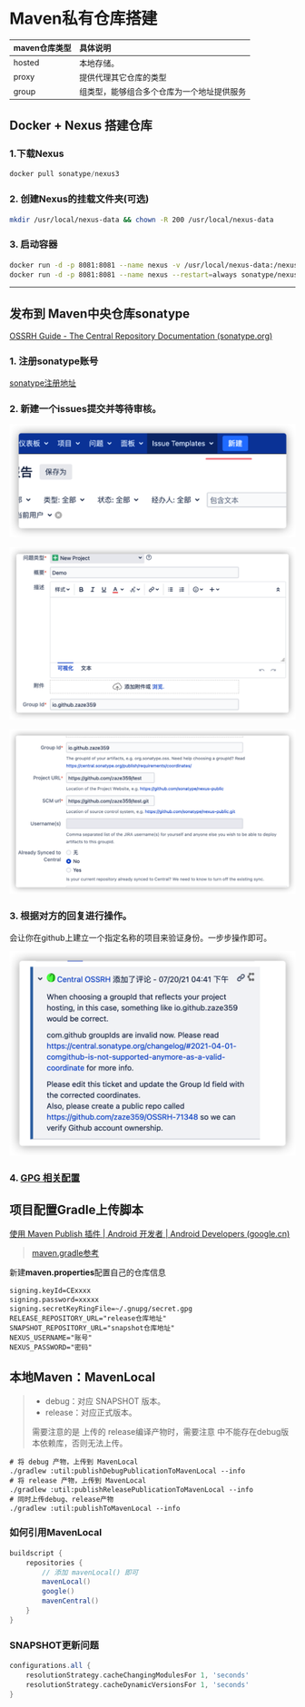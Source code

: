# Maven私有仓库搭建

| maven仓库类型 | 具体说明                                   |
| :------------ | :----------------------------------------- |
| hosted        | 本地存储。                                 |
| proxy         | 提供代理其它仓库的类型                     |
| group         | 组类型，能够组合多个仓库为一个地址提供服务 |

## Docker + Nexus  搭建仓库

### 1.下载Nexus

```javascript
docker pull sonatype/nexus3
```

### 2. 创建Nexus的挂载文件夹(可选)

```bash
mkdir /usr/local/nexus-data && chown -R 200 /usr/local/nexus-data
```

### 3. 启动容器

```bash
docker run -d -p 8081:8081 --name nexus -v /usr/local/nexus-data:/nexus-data --restart=always sonatype/nexus3
docker run -d -p 8081:8081 --name nexus --restart=always sonatype/nexus3
```



---

## 发布到 Maven中央仓库sonatype

[OSSRH Guide - The Central Repository Documentation (sonatype.org)](https://central.sonatype.org/publish/publish-guide/#releasing-to-central)

### 1. 注册sonatype账号

[sonatype注册地址]([https://issues.sonatype.org/secure/Dashboard.jspa)

### 2. 新建一个issues提交并等待审核。

![image-20210908010451062](Maven%E7%A7%81%E6%9C%89%E4%BB%93%E5%BA%93%E6%90%AD%E5%BB%BA.assets/image-20210908010451062.png)



![image-20210908010309978](Maven%E7%A7%81%E6%9C%89%E4%BB%93%E5%BA%93%E6%90%AD%E5%BB%BA.assets/image-20210908010309978.png)

![image-20210908010332122](Maven%E7%A7%81%E6%9C%89%E4%BB%93%E5%BA%93%E6%90%AD%E5%BB%BA.assets/image-20210908010332122.png)

### 3. 根据对方的回复进行操作。

会让你在github上建立一个指定名称的项目来验证身份。一步步操作即可。

![image-20210908010842300](Maven%E7%A7%81%E6%9C%89%E4%BB%93%E5%BA%93%E6%90%AD%E5%BB%BA.assets/image-20210908010842300.png)

### 4. [GPG 相关配置](docs/SecretKey/GPG.md)



## 项目配置Gradle上传脚本

[使用 Maven Publish 插件  | Android 开发者  | Android Developers (google.cn)](https://developer.android.google.cn/studio/build/maven-publish-plugin?hl=zh-cn)

>  [maven.gradle参考](https://github.com/zaze359/test/blob/master/maven.gradle)

新建**maven.properties**配置自己的仓库信息

```properties
signing.keyId=CExxxx
signing.password=xxxxx
signing.secretKeyRingFile=~/.gnupg/secret.gpg
RELEASE_REPOSITORY_URL="release仓库地址"
SNAPSHOT_REPOSITORY_URL="snapshot仓库地址"
NEXUS_USERNAME="账号"
NEXUS_PASSWORD="密码"
```

## 本地Maven：MavenLocal

> * debug：对应 SNAPSHOT 版本。
> * release：对应正式版本。
>
> 需要注意的是 上传的 release编译产物时，需要注意 中不能存在debug版本依赖库，否则无法上传。

```shell
# 将 debug 产物，上传到 MavenLocal
./gradlew :util:publishDebugPublicationToMavenLocal --info
# 将 release 产物，上传到 MavenLocal
./gradlew :util:publishReleasePublicationToMavenLocal --info
# 同时上传debug、release产物
./gradlew :util:publishToMavenLocal --info
```



### 如何引用MavenLocal

```groovy
buildscript {
    repositories {
		// 添加 mavenLocal() 即可
        mavenLocal()
        google()
        mavenCentral()
    }
}
```

### SNAPSHOT更新问题

```groovy
configurations.all {
    resolutionStrategy.cacheChangingModulesFor 1, 'seconds'
    resolutionStrategy.cacheDynamicVersionsFor 1, 'seconds'
}
```

